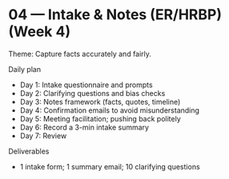 # 04 — Intake & Notes (ER/HRBP) (Week 4)

Theme: Capture facts accurately and fairly.

Daily plan
- Day 1: Intake questionnaire and prompts
- Day 2: Clarifying questions and bias checks
- Day 3: Notes framework (facts, quotes, timeline)
- Day 4: Confirmation emails to avoid misunderstanding
- Day 5: Meeting facilitation; pushing back politely
- Day 6: Record a 3-min intake summary
- Day 7: Review

Deliverables
- 1 intake form; 1 summary email; 10 clarifying questions
